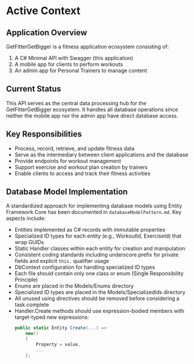 # Active Context

## Application Overview
GetFitterGetBigger is a fitness application ecosystem consisting of:
1. A C# Minimal API with Swagger (this application)
2. A mobile app for clients to perform workouts
3. An admin app for Personal Trainers to manage content

## Current Status
This API serves as the central data processing hub for the GetFitterGetBigger ecosystem. It handles all database operations since neither the mobile app nor the admin app have direct database access.

## Key Responsibilities
- Process, record, retrieve, and update fitness data
- Serve as the intermediary between client applications and the database
- Provide endpoints for workout management
- Support exercise and workout plan creation by trainers
- Enable clients to access and track their fitness activities

## Database Model Implementation
A standardized approach for implementing database models using Entity Framework Core has been documented in `databaseModelPattern.md`. Key aspects include:

- Entities implemented as C# records with immutable properties
- Specialized ID types for each entity (e.g., WorkoutId, ExerciseId) that wrap GUIDs
- Static Handler classes within each entity for creation and manipulation
- Consistent coding standards including underscore prefix for private fields and explicit `this.` qualifier usage
- DbContext configuration for handling specialized ID types
- Each file should contain only one class or enum (Single Responsibility Principle)
- Enums are placed in the Models/Enums directory
- Specialized ID types are placed in the Models/SpecializedIds directory
- All unused using directives should be removed before considering a task complete
- Handler.Create methods should use expression-bodied members with target-typed new expressions:
  ```csharp
  public static Entity Create(...) =>
      new()
      {
          Property = value,
          ...
      };
  ```

